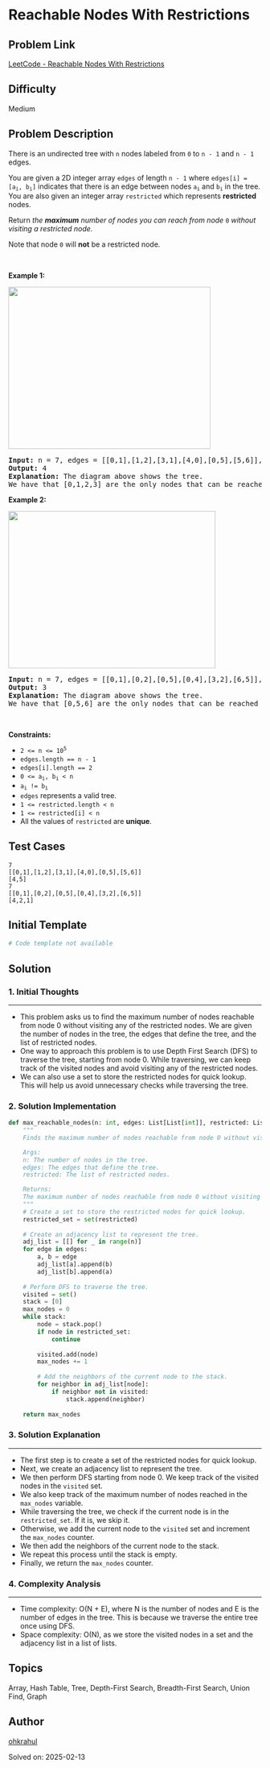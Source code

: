 # Reachable Nodes With Restrictions

## Problem Link
[LeetCode - Reachable Nodes With Restrictions](https://leetcode.com/problems/reachable-nodes-with-restrictions/)

## Difficulty
Medium

## Problem Description
<p>There is an undirected tree with <code>n</code> nodes labeled from <code>0</code> to <code>n - 1</code> and <code>n - 1</code> edges.</p>

<p>You are given a 2D integer array <code>edges</code> of length <code>n - 1</code> where <code>edges[i] = [a<sub>i</sub>, b<sub>i</sub>]</code> indicates that there is an edge between nodes <code>a<sub>i</sub></code> and <code>b<sub>i</sub></code> in the tree. You are also given an integer array <code>restricted</code> which represents <strong>restricted</strong> nodes.</p>

<p>Return <em>the <strong>maximum</strong> number of nodes you can reach from node </em><code>0</code><em> without visiting a restricted node.</em></p>

<p>Note that node <code>0</code> will <strong>not</strong> be a restricted node.</p>

<p>&nbsp;</p>
<p><strong class="example">Example 1:</strong></p>
<img alt="" src="https://assets.leetcode.com/uploads/2022/06/15/ex1drawio.png" style="width: 402px; height: 322px;" />
<pre>
<strong>Input:</strong> n = 7, edges = [[0,1],[1,2],[3,1],[4,0],[0,5],[5,6]], restricted = [4,5]
<strong>Output:</strong> 4
<strong>Explanation:</strong> The diagram above shows the tree.
We have that [0,1,2,3] are the only nodes that can be reached from node 0 without visiting a restricted node.
</pre>

<p><strong class="example">Example 2:</strong></p>
<img alt="" src="https://assets.leetcode.com/uploads/2022/06/15/ex2drawio.png" style="width: 412px; height: 312px;" />
<pre>
<strong>Input:</strong> n = 7, edges = [[0,1],[0,2],[0,5],[0,4],[3,2],[6,5]], restricted = [4,2,1]
<strong>Output:</strong> 3
<strong>Explanation:</strong> The diagram above shows the tree.
We have that [0,5,6] are the only nodes that can be reached from node 0 without visiting a restricted node.
</pre>

<p>&nbsp;</p>
<p><strong>Constraints:</strong></p>

<ul>
	<li><code>2 &lt;= n &lt;= 10<sup>5</sup></code></li>
	<li><code>edges.length == n - 1</code></li>
	<li><code>edges[i].length == 2</code></li>
	<li><code>0 &lt;= a<sub>i</sub>, b<sub>i</sub> &lt; n</code></li>
	<li><code>a<sub>i</sub> != b<sub>i</sub></code></li>
	<li><code>edges</code> represents a valid tree.</li>
	<li><code>1 &lt;= restricted.length &lt; n</code></li>
	<li><code>1 &lt;= restricted[i] &lt; n</code></li>
	<li>All the values of <code>restricted</code> are <strong>unique</strong>.</li>
</ul>


## Test Cases
```
7
[[0,1],[1,2],[3,1],[4,0],[0,5],[5,6]]
[4,5]
7
[[0,1],[0,2],[0,5],[0,4],[3,2],[6,5]]
[4,2,1]
```

## Initial Template
```python
# Code template not available
```

## Solution
### 1. Initial Thoughts

---
- This problem asks us to find the maximum number of nodes reachable from node 0 without visiting any of the restricted nodes. We are given the number of nodes in the tree, the edges that define the tree, and the list of restricted nodes.
- One way to approach this problem is to use Depth First Search (DFS) to traverse the tree, starting from node 0. While traversing, we can keep track of the visited nodes and avoid visiting any of the restricted nodes.
- We can also use a set to store the restricted nodes for quick lookup. This will help us avoid unnecessary checks while traversing the tree.

### 2. Solution Implementation

```python
def max_reachable_nodes(n: int, edges: List[List[int]], restricted: List[int]) -> int:
    """
    Finds the maximum number of nodes reachable from node 0 without visiting any of the restricted nodes.

    Args:
    n: The number of nodes in the tree.
    edges: The edges that define the tree.
    restricted: The list of restricted nodes.

    Returns:
    The maximum number of nodes reachable from node 0 without visiting any of the restricted nodes.
    """
    # Create a set to store the restricted nodes for quick lookup.
    restricted_set = set(restricted)
    
    # Create an adjacency list to represent the tree.
    adj_list = [[] for _ in range(n)]
    for edge in edges:
        a, b = edge
        adj_list[a].append(b)
        adj_list[b].append(a)
    
    # Perform DFS to traverse the tree.
    visited = set()
    stack = [0]
    max_nodes = 0
    while stack:
        node = stack.pop()
        if node in restricted_set:
            continue
        
        visited.add(node)
        max_nodes += 1
        
        # Add the neighbors of the current node to the stack.
        for neighbor in adj_list[node]:
            if neighbor not in visited:
                stack.append(neighbor)
    
    return max_nodes
```

### 3. Solution Explanation

---
- The first step is to create a set of the restricted nodes for quick lookup.
- Next, we create an adjacency list to represent the tree.
- We then perform DFS starting from node 0. We keep track of the visited nodes in the `visited` set.
- We also keep track of the maximum number of nodes reached in the `max_nodes` variable.
- While traversing the tree, we check if the current node is in the `restricted_set`. If it is, we skip it.
- Otherwise, we add the current node to the `visited` set and increment the `max_nodes` counter.
- We then add the neighbors of the current node to the stack.
- We repeat this process until the stack is empty.
- Finally, we return the `max_nodes` counter.

### 4. Complexity Analysis

---
- Time complexity: O(N + E), where N is the number of nodes and E is the number of edges in the tree. This is because we traverse the entire tree once using DFS.
- Space complexity: O(N), as we store the visited nodes in a set and the adjacency list in a list of lists.

## Topics
Array, Hash Table, Tree, Depth-First Search, Breadth-First Search, Union Find, Graph

## Author
[ohkrahul](https://github.com/ohkrahul)

Solved on: 2025-02-13
